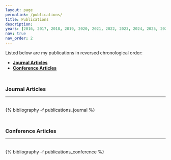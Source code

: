 ```yaml
---
layout: page
permalink: /publications/
title: Publications
description: 
years: [2016, 2017, 2018, 2019, 2020, 2021, 2022, 2023, 2024, 2025, 2026, 2027, 2028, 2029, 2030]
nav: true
nav_order: 2
---
```

<!-- _pages/publications.md -->
<div class="publications">

<p> 
Listed below are my publications in reversed chronological order:
</p>

<p>
<ul>
    <li><a href="#journals"><b>Journal Articles</b></a></li>
    <li><a href="#Conference Articles"><b>Conference Articles</b></a></li>
</ul>
</p>
<a id="journal"><h3 style="margin-top: 3rem; margin-bottom: 0.3rem;"><b>Journal Articles</b></h3></a>
<hr style="color: var(--global-text-color); height: 1px; margin-bottom: 2rem;">
{% bibliography -f publications_journal %}


<a id="conference"><h3 style="margin-top: 3rem; margin-bottom: 0.3rem;"><b>Conference Articles</b></h3></a>
<hr style="color: var(--global-text-color); height: 1px; margin-bottom: 2rem;">
{% bibliography -f publications_conference %}


</div>
